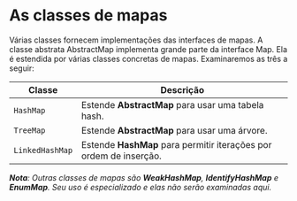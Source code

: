 # As classes de mapas
Várias classes fornecem implementações das interfaces de mapas. A classe abstrata
AbstractMap implementa grande parte da interface Map. Ela é estendida por várias
classes concretas de mapas. Examinaremos as três a seguir:

| Classe | Descrição |
|--------|-----------|
| `HashMap` | Estende **AbstractMap** para usar uma tabela hash. |
| `TreeMap` | Estende **AbstractMap** para usar uma árvore. |
| `LinkedHashMap` | Estende **HashMap** para permitir iterações por ordem de inserção. |

***Nota**: Outras classes de mapas são **WeakHashMap**, **IdentifyHashMap** e **EnumMap**.
Seu uso é especializado e elas não serão examinadas aqui.*
